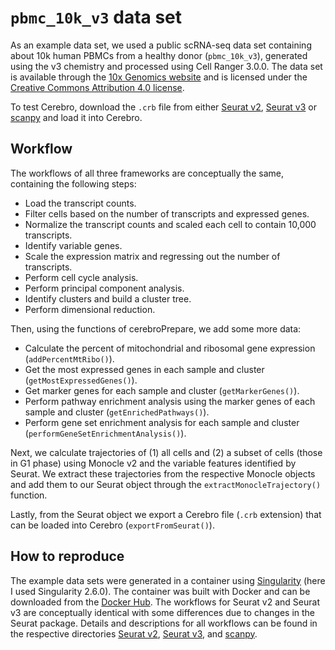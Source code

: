 # `pbmc_10k_v3` data set

As an example data set, we used a public scRNA-seq data set containing about 10k human PBMCs from a healthy donor (`pbmc_10k_v3`), generated using the v3 chemistry and processed using Cell Ranger 3.0.0.
The data set is available through the [10x Genomics website](https://support.10xgenomics.com/single-cell-gene-expression/datasets/3.0.0/pbmc_10k_v3) and is licensed under the [Creative Commons Attribution 4.0 license](https://creativecommons.org/licenses/by/4.0/).

To test Cerebro, download the `.crb` file from either [Seurat v2](Seurat_v2), [Seurat v3](Seurat_v3) or [scanpy](scanpy) and load it into Cerebro.

## Workflow

The workflows of all three frameworks are conceptually the same, containing the following steps:

* Load the transcript counts.
* Filter cells based on the number of transcripts and expressed genes.
* Normalize the transcript counts and scaled each cell to contain 10,000 transcripts.
* Identify variable genes.
* Scale the expression matrix and regressing out the number of transcripts.
* Perform cell cycle analysis.
* Perform principal component analysis.
* Identify clusters and build a cluster tree.
* Perform dimensional reduction.

Then, using the functions of cerebroPrepare, we add some more data:

* Calculate the percent of mitochondrial and ribosomal gene expression (`addPercentMtRibo()`).
* Get the most expressed genes in each sample and cluster (`getMostExpressedGenes()`).
* Get marker genes for each sample and cluster (`getMarkerGenes()`).
* Perform pathway enrichment analysis using the marker genes of each sample and cluster (`getEnrichedPathways()`).
* Perform gene set enrichment analysis for each sample and cluster (`performGeneSetEnrichmentAnalysis()`).

Next, we calculate trajectories of (1) all cells and (2) a subset of cells (those in G1 phase) using Monocle v2 and the variable features identified by Seurat.
We extract these trajectories from the respective Monocle objects and add them to our Seurat object through the `extractMonocleTrajectory()` function.

Lastly, from the Seurat object we export a Cerebro file (`.crb` extension) that can be loaded into Cerebro (`exportFromSeurat()`).

## How to reproduce

The example data sets were generated in a container using [Singularity](https://singularity.lbl.gov/) (here I used Singularity 2.6.0).
The container was built with Docker and can be downloaded from the [Docker Hub](https://cloud.docker.com/u/romanhaa/repository/docker/romanhaa/cerebro-example).
The workflows for Seurat v2 and Seurat v3 are conceptually identical with some differences due to changes in the Seurat package.
Details and descriptions for all workflows can be found in the respective directories [Seurat v2](Seurat_v2), [Seurat v3](Seurat_v3), and [scanpy](scanpy).
